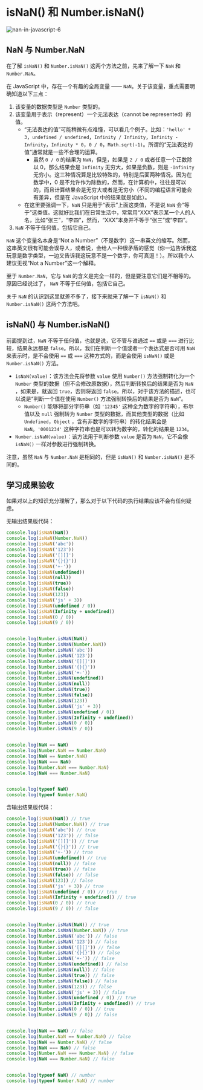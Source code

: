 # isNaN() 和 Number.isNaN()

![nan-in-javascript-6](../../../../Desktop/nan-in-javascript-6.png)

## NaN 与 Number.NaN

在了解 `isNaN()` 和 `Number.isNaN()` 这两个方法之前，先来了解一下 `NaN` 和 `Number.NaN`。

在 JavaScript 中，存在一个有趣的全局变量 —— `NaN`。关于该变量，重点需要明确知道以下三点：

1. 该变量的数据类型是 `Number` 类型的。
2. 该变量用于表示（represent）一个无法表达（cannot be represented）的值。
   - “无法表达的值”可能稍微有点难懂，可以看几个例子。比如：`'hello' * 3`，`undefined / undefined`，`Infinity / Infinity`，`Infinity - Infinity`，`Infinity * 0`，`0 / 0`，`Math.sqrt(-1)`。所谓的“无法表达的值”通常就是一些不合理的运算。
     - 虽然 `0 / 0` 的结果为 `NaN`，但是，如果是 `2 / 0` 或者任意一个正数除以 0，那么结果会是 `Infinity` 无穷大，如果是负数，则是 `-Infinity` 无穷小。这三种情况算是比较特殊的，特别是后面两种情况。因为在数学中，0 是不允许作为除数的，然而，在计算机中，往往是可以的，而且计算结果会是无穷大或者是无穷小（不同的编程语言可能会有差异，但是在 JavaScript 中的结果就是如此）。
   - 在这里要强调一下，`NaN` 只是用于“表示”上面这类值，不是说 `NaN` 会“等于”这类值。这就好比我们在日常生活中，常常用“XXX”表示某一个人的人名，比如“张三”，“李四”，然而，“XXX”本身并不等于“张三”或“李四”。
3. `NaN` 不等于任何值，包括它自己。

`NaN` 这个变量名本身是“Not a Number”（不是数字）这一串英文的缩写。然而，这串英文很有可能会误导人，或者说，会给人一种很矛盾的感觉（你一边告诉我这玩意是数字类型，一边又告诉我这玩意不是一个数字，你可真逗！）。所以我个人建议无视“Not a Number”这一个解释。

至于 `Number.NaN`，它与 `NaN` 的含义是完全一样的，但是要注意它们是不相等的。原因已经说过了， `NaN` 不等于任何值，包括它自己。

关于 `NaN` 的认识到这里就差不多了，接下来就来了解一下 `isNaN()` 和 `Number.isNaN()` 这两个方法吧。



## isNaN() 与 Number.isNaN()

前面提到过，`NaN` 不等于任何值，也就是说，它不管与谁通过 `==` 或是 `===` 进行比较，结果永远都是 `false`。所以，我们在判断一个值或者一个表达式是否可用 `NaN` 来表示时，是不会使用 `==` 或 `===` 这种方式的，而是会使用 `isNaN()` 或是 `Number.isNaN()` 方法。

- `isNaN(value)`：该方法会先将参数 `value` 使用 `Number()` 方法强制转化为一个 `Number` 类型的数据（但不会修改原数据），然后判断转换后的结果是否为 `NaN` ，如果是，就返回 `true`，否则将返回 `false`。所以，对于该方法的描述，也可以说是“判断一个值在使用 `Number()` 方法强制转换后的结果是否为 `NaN`”。
  - `Number()` 能够将部分字符串（如 `'12345'` 这种全为数字的字符串），布尔值以及 `null` 强制转为 `Number` 类型的数据，而其他类型的数据（比如 `Undefined`，`Object` ，含有非数字的字符串）的转化结果会是 `NaN`。`'0001234'` 这种字符串也是可以转为数字的，转化的结果是 `1234`。
- `Number.isNaN(value)`：该方法用于判断参数 `value` 是否为 `NaN`，它不会像 `isNaN()` 一样对参数进行强制转换。

注意，虽然 `NaN` 与 `Number.NaN` 是相同的，但是 `isNaN()` 和 `Number.isNaN()` 是不同的。



## 学习成果验收

如果对以上的知识充分理解了，那么对于以下代码的执行结果应该不会有任何疑虑。

无输出结果版代码：

``` js
console.log(isNaN(NaN))
console.log(isNaN(Number.NaN))
console.log(isNaN('abc'))
console.log(isNaN('123'))
console.log(isNaN('[][]')
console.log(isNaN('{}{}'))
console.log(isNaN('+-'))
console.log(isNaN(undefined))
console.log(isNaN(null))
console.log(isNaN(true))
console.log(isNaN(false))
console.log(isNaN(123))
console.log(isNaN('js' + 3))
console.log(isNaN(undefined / 0))
console.log(isNaN(Infinity + undefined))
console.log(isNaN(0 / 0))
console.log(isNaN(9 / 0))


console.log(Number.isNaN(NaN))
console.log(Number.isNaN(Number.NaN))
console.log(Number.isNaN('abc'))
console.log(Number.isNaN('123'))
console.log(Number.isNaN('[][]'))
console.log(Number.isNaN('{}{}'))
console.log(Number.isNaN('+-'))
console.log(Number.isNaN(undefined))
console.log(Number.isNaN(null))
console.log(Number.isNaN(true))
console.log(Number.isNaN(false))
console.log(Number.isNaN(123))
console.log(Number.isNaN('js' + 3))
console.log(Number.isNaN(undefined / 0))
console.log(Number.isNaN(Infinity + undefined))
console.log(Number.isNaN(0 / 0))
console.log(Number.isNaN(9 / 0))


console.log(NaN == NaN)
console.log(Number.NaN == Number.NaN)
console.log(NaN == Number.NaN)
console.log(NaN === NaN)
console.log(Number.NaN === Number.NaN)
console.log(NaN === Number.NaN)


console.log(typeof NaN)
console.log(typeof Number.NaN)
```

含输出结果版代码：

``` js
console.log(isNaN(NaN)) // true
console.log(isNaN(Number.NaN)) // true
console.log(isNaN('abc')) // true
console.log(isNaN('123')) // false
console.log(isNaN('[][]')) // true
console.log(isNaN('{}{}')) // true
console.log(isNaN('+-')) // true
console.log(isNaN(undefined)) // true
console.log(isNaN(null)) // false
console.log(isNaN(true)) // false
console.log(isNaN(false)) // false
console.log(isNaN(123)) // false
console.log(isNaN('js' + 3)) // true
console.log(isNaN(undefined / 0)) // true
console.log(isNaN(Infinity + undefined)) // true
console.log(isNaN(0 / 0)) // true
console.log(isNaN(9 / 0)) // false


console.log(Number.isNaN(NaN)) // true
console.log(Number.isNaN(Number.NaN)) // true
console.log(Number.isNaN('abc')) // false
console.log(Number.isNaN('123')) // false
console.log(Number.isNaN('[][]')) // false
console.log(Number.isNaN('{}{}')) // false
console.log(Number.isNaN('+-')) // false
console.log(Number.isNaN(undefined)) // false
console.log(Number.isNaN(null)) // false
console.log(Number.isNaN(true)) // false
console.log(Number.isNaN(false)) // false
console.log(Number.isNaN(123)) // false
console.log(Number.isNaN('js' + 3)) // false
console.log(Number.isNaN(undefined / 0)) // true
console.log(Number.isNaN(Infinity + undefined)) // true
console.log(Number.isNaN(0 / 0)) // true
console.log(Number.isNaN(9 / 0)) // false


console.log(NaN == NaN) // false
console.log(Number.NaN == Number.NaN) // false
console.log(NaN == Number.NaN) // false
console.log(NaN === NaN) // false
console.log(Number.NaN === Number.NaN) // false
console.log(NaN === Number.NaN) // false


console.log(typeof NaN) // number
console.log(typeof Number.NaN) // number
```

